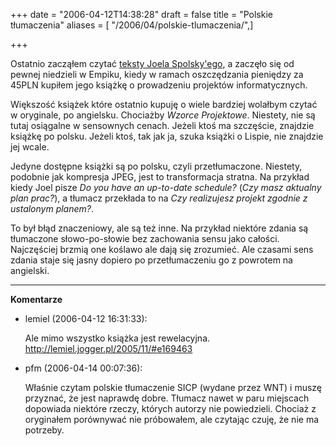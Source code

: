 +++
date = "2006-04-12T14:38:28"
draft = false
title = "Polskie tłumaczenia"
aliases = [ "/2006/04/polskie-tlumaczenia/",]

+++

Ostatnio zacząłem czytać [teksty Joela
Spolsky'ego](http://www.joelonsoftware.com), a zaczęło się od pewnej niedzieli
w Empiku, kiedy w ramach oszczędzania pieniędzy za 45PLN kupiłem jego książkę
o prowadzeniu projektów informatycznych.

Większość książek które ostatnio kupuję o wiele bardziej wolałbym czytać
w oryginale, po angielsku. Chociażby _Wzorce Projektowe_. Niestety, nie są tutaj
osiągalne w sensownych cenach. Jeżeli ktoś ma szczęście, znajdzie książkę po
polsku. Jeżeli ktoś, tak jak ja, szuka książki o Lispie, nie znajdzie jej wcale.

Jedyne dostępne książki są po polsku, czyli przetłumaczone. Niestety, podobnie
jak kompresja JPEG, jest to transformacja stratna. Na przykład kiedy Joel pisze
_Do you have an up-to-date schedule?_ (_Czy masz aktualny plan prac?_),
a tłumacz przekłada to na _Czy realizujesz projekt zgodnie z ustalonym planem?_.

To był błąd znaczeniowy, ale są też inne. Na przykład niektóre zdania są
tłumaczone słowo-po-słowie bez zachowania sensu jako całości. Najczęściej brzmią
one koślawo ale dają się zrozumieć. Ale czasami sens zdania staje się jasny
dopiero po przetłumaczeniu go z powrotem na angielski.

----
**Komentarze**

* lemiel (2006-04-12 16:31:33): <p>Ale mimo wszystko książka jest rewelacyjna.
  <br />http://lemiel.jogger.pl/2005/11/#e169463</p>
* pfm (2006-04-14 00:07:36): <p>Właśnie czytam polskie tłumaczenie SICP (wydane
  przez WNT) i muszę przyznać, że jest naprawdę dobre. Tłumacz nawet w paru
  miejscach dopowiada niektóre rzeczy, których autorzy nie powiedzieli. Chociaż
  z oryginałem porównywać nie próbowałem, ale czytając czuję, że nie ma
  potrzeby.</p>
